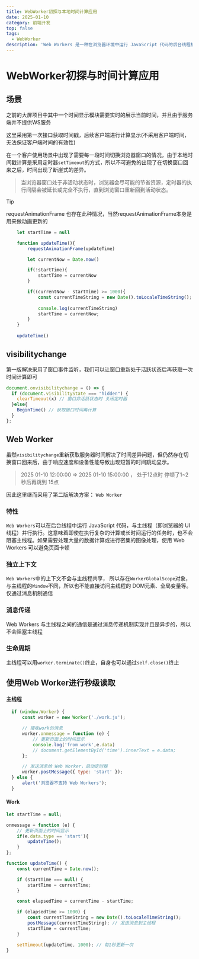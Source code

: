 ```yaml
---
title: WebWorker初探与本地时间计算应用
date: 2025-01-10
category: 前端开发
top: false
tags:
  - WebWorker
description: 'Web Workers 是一种在浏览器环境中运行 JavaScript 代码的后台线程机制。它允许你在主线程之外运行脚本，从而实现多线程编程，提高应用的性能和响应性'
---
```


# WebWorker初探与时间计算应用

## 场景
之前的大屏项目中其中一个时间显示模块需要实时的展示当前时间，并且由于服务端并不提供WS服务

这里采用第一次接口获取时间戳，后续客户端进行计算显示(不采用客户端时间，无法保证客户端时间的有效性)

在一个客户使用场景中出现了需要每一段时间切换浏览器窗口的情况，由于本地时间戳计算是采用定时器`setTimeout`的方式，所以不可避免的出现了在切换窗口回来之后，时间出现了断崖式的差异。
> 当浏览器窗口处于非活动状态时，浏览器会尽可能的节省资源，定时器的执行间隔会被延长或完全不执行，直到浏览窗口重新回到活动状态。


> [!TIP] 
> requestAnimationFrame 也存在此种情况，当然requestAnimationFrame本身是用来做动画更新的
```javascript
    let startTime = null

    function updateTime(){
        requestAnimationFrame(updateTime)

        let currentNow = Date.now()

        if(!startTime){
            startTime = currentNow
        }

        if((currentNow - startTime) >= 1000){
            const currentTimeString = new Date().toLocaleTimeString();
            
            console.log(currentTimeString)
            startTime = currentNow;
        }
    }   
    
    updateTime()
```

## visibilitychange

第一版解决采用了窗口事件监听，我们可以让窗口重新处于活跃状态后再获取一次时间计算即可

```javascript
document.onvisibilitychange = () => {
  if (document.visibilityState === "hidden") {
    clearTimeout(x) // 窗口非活跃状态时 关闭定时器
  }else{
    BeginTime() // 获取接口时间再计算
  }
};
```

## Web Worker

虽然`visibilitychange`重新获取服务器时间解决了时间差异问题，但仍然存在切换窗口回来后，由于响应速度和设备性能导致出现短暂的时间跳动显示。
> 2025 01-10 12:00:00 => 2025 01-10 15:00:00 ， 处于12点时 停顿了1~2秒后再跳到 15点

因此这里继而采用了第二版解决方案： `Web Worker`

### 特性
`Web Workers`可以在后台线程中运行 JavaScript 代码，与主线程（即浏览器的 UI 线程）并行执行。这意味着即使在执行复杂的计算或长时间运行的任务时，也不会阻塞主线程。如果需要处理大量的数据计算或进行密集的图像处理，使用 Web Workers 可以避免页面卡顿

### 独立上下文
`Web Workers`中的上下文不会与主线程共享， 所以存在`WorkerGlobalScope`对象，与主线程的`Window`不同，所以也不能直接访问主线程的 DOM元素、全局变量等。仅通过消息机制通信

### 消息传递
Web Workers 与主线程之间的通信是通过消息传递机制实现并且是异步的，所以不会阻塞主线程

### 生命周期
主线程可以用`worker.terminate()`终止，自身也可以通过`self.close()`终止

## 使用Web Worker进行秒级读取
#### 主线程
```javascript
  if (window.Worker) {
      const worker = new Worker('./work.js');

      // 接收work的消息
      worker.onmessage = function (e) {
          // 更新页面上的时间显示
          console.log('from work',e.data)
          // document.getElementById('time').innerText = e.data;
      };

      // 发送消息给 Web Worker，启动定时器
      worker.postMessage({ type: 'start' });
  } else {
      alert('浏览器不支持 Web Workers');
  }
```

#### Work
```javascript
let startTime = null;

onmessage = function (e) {
    // 更新页面上的时间显示
    if(e.data.type == 'start'){
        updateTime();
    }
};

function updateTime() {
    const currentTime = Date.now();

    if (startTime === null) {
        startTime = currentTime;
    }

    const elapsedTime = currentTime - startTime;

    if (elapsedTime >= 1000) {
        const currentTimeString = new Date().toLocaleTimeString();
        postMessage(currentTimeString); // 发送消息到主线程
        startTime = currentTime;
    }

    setTimeout(updateTime, 1000); // 每1秒更新一次
}
```
